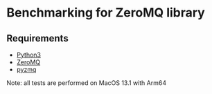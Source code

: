 Benchmarking for ZeroMQ library
=========



## Requirements

 * [Python3]()
 * [ZeroMQ](http://zeromq.org/)
 * [pyzmq](https://pyzmq.readthedocs.io/en/latest/index.html)


Note: all tests are performed on MacOS 13.1 with Arm64

